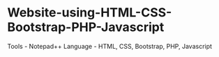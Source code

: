 # Website-using-HTML-CSS-Bootstrap-PHP-Javascript


  Tools - Notepad++
  Language - HTML, CSS, Bootstrap, PHP, Javascript
